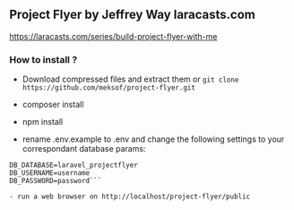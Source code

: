 ## Project Flyer by Jeffrey Way laracasts.com
https://laracasts.com/series/build-project-flyer-with-me

### How to install ?

- Download compressed files and extract them or ```git clone https://github.com/meksof/project-flyer.git```

- composer install

- npm install

- rename .env.example to .env and change the following settings to your correspondant database params: 
```DB_HOST=localhost
DB_DATABASE=laravel_projectflyer
DB_USERNAME=username
DB_PASSWORD=password```

- run a web browser on http://localhost/project-flyer/public